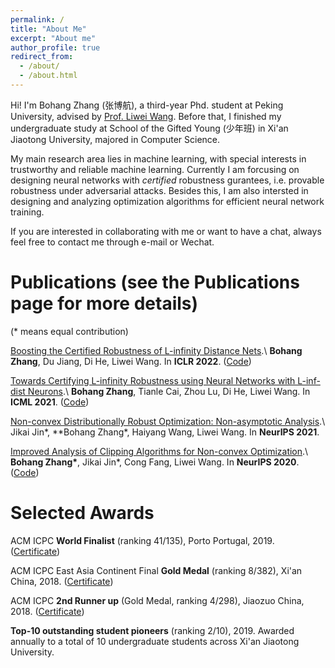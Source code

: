 ```yaml
---
permalink: /
title: "About Me"
excerpt: "About me"
author_profile: true
redirect_from: 
  - /about/
  - /about.html
---
```


Hi! I'm Bohang Zhang (张博航), a third-year Phd. student at Peking University, advised by [Prof. Liwei Wang](http://www.liweiwang-pku.com/). Before that, I finished my undergraduate study at School of the Gifted Young (少年班) in Xi'an Jiaotong University, majored in Computer Science.

My main research area lies in machine learning, with special interests in trustworthy and reliable machine learning. Currently I am forcusing on designing neural networks with *certified* robustness gurantees, i.e. provable robustness under adversarial attacks. Besides this, I am also intersted in designing and analyzing optimization algorithms for efficient neural network training.

If you are interested in collaborating with me or want to have a chat, always feel free to contact me through e-mail or Wechat.


Publications (see the Publications page for more details)
======

(\* means equal contribution)

[Boosting the Certified Robustness of L-infinity Distance Nets](https://arxiv.org/abs/2110.06850).\\
**Bohang Zhang**, Du Jiang, Di He, Liwei Wang. In **ICLR 2022**. ([Code](https://github.com/zbh2047/L_inf-dist-net-v2))

[Towards Certifying L-infinity Robustness using Neural Networks with L-inf-dist Neurons](https://arxiv.org/abs/2110.06850).\\
**Bohang Zhang**, Tianle Cai, Zhou Lu, Di He, Liwei Wang. In **ICML 2021**. ([Code](https://github.com/zbh2047/L_inf-dist-net))

[Non-convex Distributionally Robust Optimization: Non-asymptotic Analysis](https://arxiv.org/abs/2110.12459).\\
Jikai Jin\*, **Bohang Zhang\*, Haiyang Wang, Liwei Wang. In **NeurIPS 2021**.

[Improved Analysis of Clipping Algorithms for Non-convex Optimization](https://arxiv.org/abs/2010.02519).\\
**Bohang Zhang\***, Jikai Jin\*, Cong Fang, Liwei Wang. In **NeurIPS 2020**. ([Code](https://github.com/zbh2047/clipping-algorithms))

Selected Awards
======

ACM ICPC **World Finalist** (ranking 41/135), Porto Portugal, 2019. ([Certificate](/files/WorldFinalCertificate.pdf))

ACM ICPC East Asia Continent Final **Gold Medal** (ranking 8/382), Xi'an China, 2018. ([Certificate](/files/ECFinalCertificate.pdf))

ACM ICPC **2nd Runner up** (Gold Medal, ranking 4/298), Jiaozuo China, 2018. ([Certificate](/files/JiaozuoCertificate))

**Top-10 outstanding student pioneers** (ranking 2/10), 2019. Awarded annually to a total of 10 undergraduate students across Xi'an Jiaotong University.

